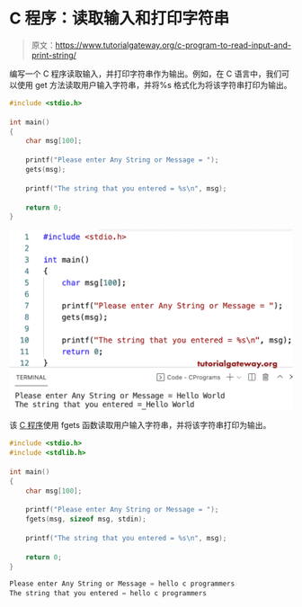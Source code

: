 # C 程序：读取输入和打印字符串

> 原文：<https://www.tutorialgateway.org/c-program-to-read-input-and-print-string/>

编写一个 C 程序读取输入，并打印字符串作为输出。例如，在 C 语言中，我们可以使用 get 方法读取用户输入字符串，并将%s 格式化为将该字符串打印为输出。

```c
#include <stdio.h>

int main()
{
    char msg[100];

    printf("Please enter Any String or Message = ");
    gets(msg);

    printf("The string that you entered = %s\n", msg);

    return 0;
}
```

![C Program to Read Input and Print String](img/eb0c0a5faa2407d2488c35ceb7a29023.png)

该 [C 程序](https://www.tutorialgateway.org/c-programming-examples/)使用 fgets 函数读取用户输入字符串，并将该字符串打印为输出。

```c
#include <stdio.h>
#include <stdlib.h>

int main()
{
    char msg[100];

    printf("Please enter Any String or Message = ");
    fgets(msg, sizeof msg, stdin);

    printf("The string that you entered = %s\n", msg);

    return 0;
}
```

```c
Please enter Any String or Message = hello c programmers
The string that you entered = hello c programmers
```